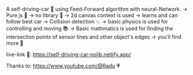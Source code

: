 A self-driving-car 🚗 using Feed-Forward algorithm with neural-Network.
-> Pure js 🥶
-> no library 🤯
-> 2d canvas context is used
-> learns and can follow best car 
-> Collision detection 💥
-> basic physics is used for controlling and moving 📚
-> Basic mathmatics is used for finding the intersection points of sensor lines and other object's edges
-> you'll find more 🤡

live-link 🚀: https://self-driving-car-nolib.netlify.app/




Thanks to: https://www.youtube.com/@Radu 💗
